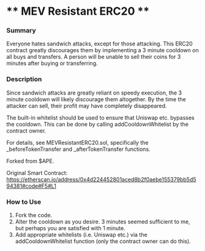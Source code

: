 # ** MEV Resistant ERC20 **

### **Summary**
Everyone hates sandwich attacks, except for those attacking. This ERC20 contract greatly discourages them
by implementing a 3 minute cooldown on all buys and transfers. A person will be unable to sell their coins
for 3 minutes after buying or transferring.

### **Description**
Since sandwich attacks are greatly reliant on speedy execution, the 3 minute cooldown will likely discourage them altogether. By the time the attacker can sell, their profit may have completely disappeared.

The built-in whitelist should be used to ensure that Uniswap etc. bypasses the cooldown. This can be done by calling addCooldownWhitelist by the contract owner.

For details, see MEVResistantERC20.sol, specifically the _beforeTokenTransfer and _afterTokenTransfer functions.

Forked from $APE.

Original Smart Contract: https://etherscan.io/address/0x4d224452801aced8b2f0aebe155379bb5d594381#code#F5#L1

### **How to Use**
1. Fork the code.
2. Alter the cooldown as you desire. 3 minutes seemed sufficient to me, but perhaps you are satisfied with 1 minute.
3. Add appropriate whitelists (i.e. Uniswap etc.) via the addCooldownWhitelist function (only the contract owner can do this).
